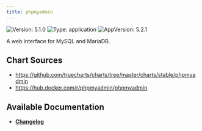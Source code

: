 ```yaml
---
title: phpmyadmin
---
```


![Version: 5.1.0](https://img.shields.io/badge/Version-5.1.0-informational?style=flat-square) ![Type: application](https://img.shields.io/badge/Type-application-informational?style=flat-square) ![AppVersion: 5.2.1](https://img.shields.io/badge/AppVersion-5.2.1-informational?style=flat-square)

A web interface for MySQL and MariaDB.

## Chart Sources

- https://github.com/truecharts/charts/tree/master/charts/stable/phpmyadmin
- https://hub.docker.com/r/phpmyadmin/phpmyadmin

## Available Documentation

- [**Changelog**](./CHANGELOG.md)
